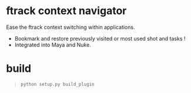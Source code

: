 # ftrack context navigator

Ease the ftrack context switching within applications.

-   Bookmark and restore previously visited or most used shot and tasks
    !
-   Integrated into Maya and Nuke.

# build

> ``` 
> python setup.py build_plugin
> ```
